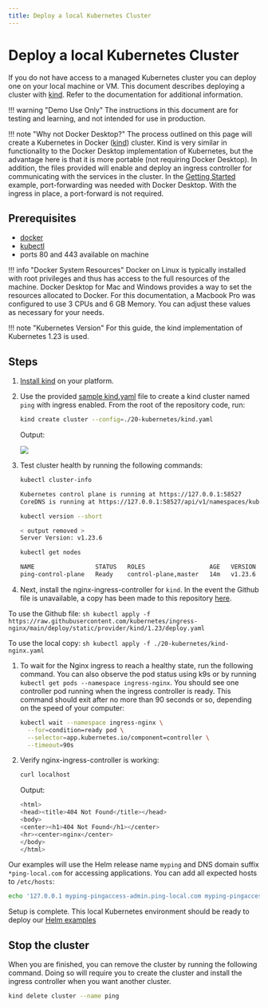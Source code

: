 ```yaml
---
title: Deploy a local Kubernetes Cluster
---
```

# Deploy a local Kubernetes Cluster

If you do not have access to a managed Kubernetes cluster you can deploy one on your local machine or VM.
This document describes deploying a cluster with [kind](https://kind.sigs.k8s.io/). Refer to the documentation for additional information.

!!! warning "Demo Use Only"
    The instructions in this document are for testing and learning, and not intended for use in production.

!!! note "Why not Docker Desktop?"
    The process outlined on this page will create a Kubernetes in Docker ([kind](https://kind.sigs.k8s.io/)) cluster.  Kind is very similar in functionality to the Docker Desktop implementation of Kubernetes, but the advantage here is that it is more portable (not requiring Docker Desktop). In addition, the files provided will enable and deploy an ingress controller for communicating with the services in the cluster. In the [Getting Started](../get-started/getStartedExample.md) example, port-forwarding was needed with Docker Desktop.  With the ingress in place, a port-forward is not required.

## Prerequisites

* [docker](https://docs.docker.com/get-docker/)
* [kubectl](https://kubernetes.io/docs/tasks/tools/#kubectl)
* ports 80 and 443 available on machine

!!! info "Docker System Resources"
    Docker on Linux is typically installed with root privileges and thus has access to the full resources of the machine. Docker Desktop for Mac and Windows provides a way to set the resources allocated to Docker. For this documentation, a Macbook Pro was configured to use 3 CPUs and 6 GB Memory. You can adjust these values as necessary for your needs.

!!! note "Kubernetes Version"
    For this guide, the kind implementation of Kubernetes 1.23 is used.

## Steps

1. [Install kind](https://kind.sigs.k8s.io/docs/user/quick-start/#installation) on your platform.

1. Use the provided [sample kind.yaml](https://github.com/pingidentity/pingidentity-devops-getting-started/blob/master/20-kubernetes/kind.yaml) file to create a kind cluster named `ping` with ingress enabled.  From the root of the repository code, run:

    ```sh
    kind create cluster --config=./20-kubernetes/kind.yaml
    ```

    Output:

    <img src="/../images/kindDeployOutput.png"/>

1. Test cluster health by running the following commands:

    ```sh
    kubectl cluster-info

    Kubernetes control plane is running at https://127.0.0.1:58527
    CoreDNS is running at https://127.0.0.1:58527/api/v1/namespaces/kube-system/services/kube-dns:dns/proxy
    
    kubectl version --short
    
    < output removed >
    Server Version: v1.23.6

    kubectl get nodes

    NAME                 STATUS   ROLES                  AGE   VERSION
    ping-control-plane   Ready    control-plane,master   14m   v1.23.6
    ```

1. Next, install the nginx-ingress-controller for `kind`. In the event the Github file is unavailable, a copy has been made to this repository [here](https://github.com/pingidentity/pingidentity-devops-getting-started/blob/master/20-kubernetes/kind-nginx.yaml).

To use the Github file:
    ```sh
    kubectl apply -f https://raw.githubusercontent.com/kubernetes/ingress-nginx/main/deploy/static/provider/kind/1.23/deploy.yaml
    ```

To use the local copy:
    ```sh
    kubectl apply -f ./20-kubernetes/kind-nginx.yaml
    ```

1. To wait for the Nginx ingress to reach a healthy state, run the following command.  You can also observe the pod status using k9s or by running `kubectl get pods --namespace ingress-nginx`. You should see one controller pod running when the ingress controller is ready.  This command should exit after no more than 90 seconds or so, depending on the speed of your computer:

    ```sh
    kubectl wait --namespace ingress-nginx \
      --for=condition=ready pod \
      --selector=app.kubernetes.io/component=controller \
      --timeout=90s
    ```

1. Verify nginx-ingress-controller is working:

    ```sh
    curl localhost
    ```

    Output:
    ```sh
    <html>
    <head><title>404 Not Found</title></head>
    <body>
    <center><h1>404 Not Found</h1></center>
    <hr><center>nginx</center>
    </body>
    </html>
    ```

Our examples will use the Helm release name `myping` and DNS domain suffix `*ping-local.com` for accessing applications.  You can add all expected hosts to `/etc/hosts`:

```sh
echo '127.0.0.1 myping-pingaccess-admin.ping-local.com myping-pingaccess-engine.ping-local.com myping-pingauthorize.ping-local.com myping-pingauthorizepap.ping-local.com myping-pingdataconsole.ping-local.com myping-pingdelegator.ping-local.com myping-pingdirectory.ping-local.com myping-pingdatagovernance.ping-local.com myping-pingdatagovernancepap.ping-local.com myping-pingfederate-admin.ping-local.com myping-pingfederate-engine.ping-local.com myping-pingcentral.ping-local.com' | sudo tee -a /etc/hosts > /dev/null
```

Setup is complete.  This local Kubernetes environment should be ready to deploy our [Helm examples](./deployHelm.md)

## Stop the cluster

When you are finished, you can remove the cluster by running the following command.  Doing so will require you to create the cluster and install the ingress controller when you want another cluster.

```sh
kind delete cluster --name ping
```
